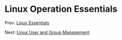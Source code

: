 # Linux Operation Essentials

Prev: [Linux Essentials](./1_linux_essentials.md)




Next: [Linux User and Group Management](./3_linux_user_and_group_management.md) 
